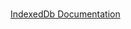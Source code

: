 \
<a href="http://docs1.neutrinos.co/articles/#!service-designer-user-s-guide/indexed-db-node" target="_blank">IndexedDb Documentation</a>